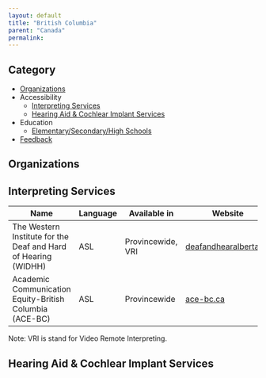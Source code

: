 ```yaml
---
layout: default
title: "British Columbia"
parent: "Canada"
permalink:
---
```

## Category

- [Organizations](#organizations)
- Accessibility 
  - [Interpreting Services](#interpreting-services)
  - [Hearing Aid & Cochlear Implant Services](#hearing-aid-&-cochlear-impant-services)
- Education
    - [Elementary/Secondary/High Schools](#elementarysecondaryhigh-schools)
- [Feedback](#feedback)

## Organizations

## Interpreting Services

| Name | Language | Available in | Website |
|------|----------|--------------|---------|
| The Western Institute for the Deaf and Hard of Hearing (WIDHH) | ASL | Provincewide, VRI | [deafandhearalberta.ca](https://www.wavefrontcentre.ca/) |
| Academic Communication Equity-British Columbia (ACE-BC) | ASL | Provincewide | [ace-bc.ca](https://ace-bc.ca/) |

Note: VRI is stand for Video Remote Interpreting.

## Hearing Aid & Cochlear Implant Services
